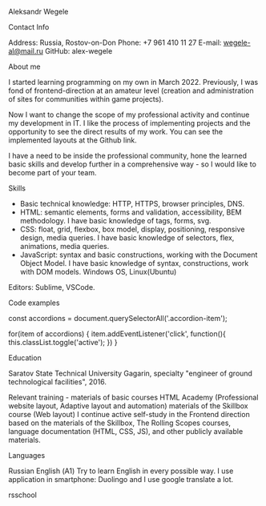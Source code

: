 Aleksandr Wegele

Contact Info

Address: Russia, Rostov-on-Don
Phone: +7 961 410 11 27
E-mail: wegele-al@mail.ru
GitHub: alex-wegele


About me

I started learning programming on my own in March 2022. Previously, I was fond of frontend-direction at an amateur level (creation and administration of sites for communities within game projects).

Now I want to change the scope of my professional activity and continue my development in IT. I like the process of implementing projects and the opportunity to see the direct results of my work. You can see the implemented layouts at the Github link.

I have a need to be inside the professional community, hone the learned basic skills and develop further in a comprehensive way - so I would like to become part of your team.

Skills

- Basic technical knowledge: HTTP, HTTPS, browser principles, DNS.
- HTML: semantic elements, forms and validation, accessibility, BEM methodology.
I have basic knowledge of tags, forms, svg.
- CSS: float, grid, flexbox, box model, display, positioning, responsive design, media queries.
I have basic knowledge of selectors, flex, animations, media queries.
- JavaScript: syntax and basic constructions, working with the Document Object Model.
I have basic knowledge of syntax, constructions, work with DOM models.
Windows OS, Linux(Ubuntu)

Editors: Sublime, VSCode.

Code examples

const accordions = document.querySelectorAll('.accordion-item');

for(item of accordions) {
  item.addEventListener('click', function(){
    this.classList.toggle('active');
  })
}

Education

Saratov State Technical University Gagarin, specialty "engineer of ground technological facilities", 2016.

Relevant training - materials of basic courses HTML Academy (Professional website layout, Adaptive layout and automation)
materials of the Skillbox course (Web layout)
I continue active self-study in the Frontend direction based on the materials of the Skillbox, 
The Rolling Scopes courses, language documentation (HTML, CSS, JS), and other publicly available materials.



Languages

Russian 
English (А1)
Try to learn English in every possible way. I use application in smartphone: Duolingo and I use google translate a lot.



rsschool
